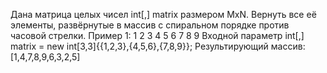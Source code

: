 Дана матрица целых чисел int[,] matrix размером MxN. Вернуть все её элементы, развёрнутые в массив с спиральном порядке против часовой стрелки.
Пример 1:
1 2 3
4 5 6
7 8 9
Входной параметр int[,] matrix = new int[3,3]{{1,2,3},{4,5,6},{7,8,9}};
Результирующий массив:[1,4,7,8,9,6,3,2,5]
